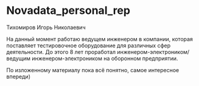 # Novadata_personal_rep

Тихомиров Игорь Николаевич

На данный момент работаю ведущем инженером в компании, которая поставляет тестировочное оборудование для различных сфер деятельности. До этого 8 лет проработал инженером-электроником/ведущим инженером-электроником на оборонном предприятии.

По изложенному материалу пока всё понятно, самое интересное впереди)
